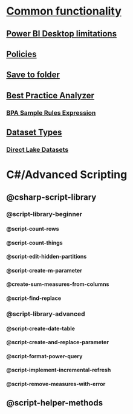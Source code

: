 ﻿# [Common functionality](common-features.md)
## [Power BI Desktop limitations](desktop-limitations.md)
## [Policies](policies.md)
## [Save to folder](save-to-folder.md)
## [Best Practice Analyzer](xref:using-bpa)
### [BPA Sample Rules Expression](xref:using-bpa-sample-rules-expressions)
## [Dataset Types](Datasets/dataset-types.md)
### [Direct Lake Datasets](Datasets/direct-lake-dataset.md)





# C#/Advanced Scripting

## @csharp-script-library

### @script-library-beginner
#### @script-count-rows
#### @script-count-things
#### @script-edit-hidden-partitions
#### @script-create-m-parameter
#### @create-sum-measures-from-columns
#### @script-find-replace

### @script-library-advanced
#### @script-create-date-table
#### @script-create-and-replace-parameter
#### @script-format-power-query
#### @script-implement-incremental-refresh
#### @script-remove-measures-with-error

## @script-helper-methods
